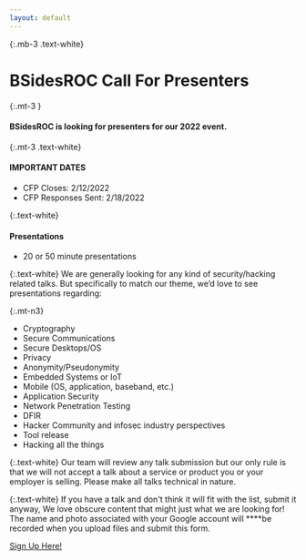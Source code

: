 ```yaml
---
layout: default
---
```

{:.mb-3 .text-white}
# BSidesROC Call For Presenters

{:.mt-3 }
#### BSidesROC is looking for presenters for our 2022 event. 

{:.mt-3 .text-white}
#### IMPORTANT DATES
  - CFP Closes: 2/12/2022
  - CFP Responses Sent: 2/18/2022

{:.text-white}
#### Presentations
  - 20 or 50 minute presentations

{:.text-white}
We are generally looking for any kind of security/hacking related talks. But specifically to match our theme, we’d love to see presentations regarding:

{:.mt-n3}
- Cryptography
- Secure Communications
- Secure Desktops/OS
- Privacy
- Anonymity/Pseudonymity
- Embedded Systems or IoT
- Mobile (OS, application, baseband, etc.)
- Application Security
- Network Penetration Testing
- DFIR
- Hacker Community and infosec industry perspectives
- Tool release
- Hacking all the things

{:.text-white}
Our team will review any talk submission but our only rule is that we will not accept a talk about a service or product you or your employer is selling. Please make all talks technical in nature.

{:.text-white}
If you have a talk and don't think it will fit with the list, submit it anyway, We love obscure content that might just what we are looking for!
The name and photo associated with your Google account will ****be recorded when you upload files and submit this form.

[Sign Up Here!](https://docs.google.com/forms/d/e/1FAIpQLScntzAWiwSVHtuca986zFFFvzpKQK0KwfiKwCdiVAbH7zTc_w/viewform?usp=send_form)